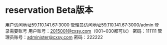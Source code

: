 # reservation Beta版本
用户访问地址59.110.141.67:3000
管理员访问地址59.110.141.67:3000/admin
登录需要账号
用户账号：2015001@cxsy.com（001~030都可以）
密码：111111
管理员账号：administer@cxsy.com
密码：222222
